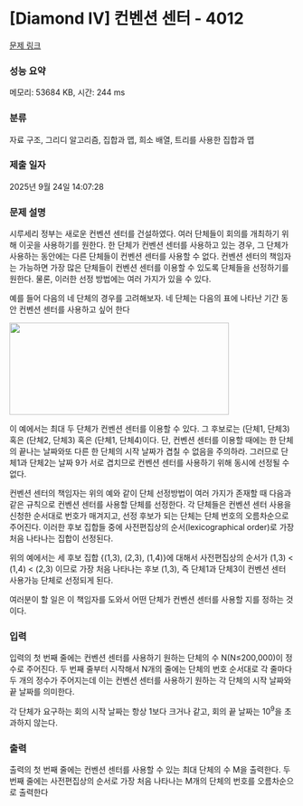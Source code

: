 # [Diamond IV] 컨벤션 센터 - 4012 

[문제 링크](https://www.acmicpc.net/problem/4012) 

### 성능 요약

메모리: 53684 KB, 시간: 244 ms

### 분류

자료 구조, 그리디 알고리즘, 집합과 맵, 희소 배열, 트리를 사용한 집합과 맵

### 제출 일자

2025년 9월 24일 14:07:28

### 문제 설명

<p>
	시루세리 정부는 새로운 컨벤션 센터를 건설하였다. 여러 단체들이 회의를 개최하기 위해 이곳을 사용하기를 원한다. 한 단체가 컨벤션 센터를 사용하고 있는 경우, 그 단체가 사용하는 동안에는 다른 단체들이 컨벤션 센터를 사용할 수 없다. 컨벤션 센터의 책임자는 가능하면 가장 많은 단체들이 컨벤션 센터를 이용할 수 있도록 단체들을 선정하기를 원한다. 물론, 이러한 선정 방법에는 여러 가지가 있을 수 있다. </p>

<p>
	예를 들어 다음의 네 단체의 경우를 고려해보자. 네 단체는 다음의 표에 나타난 기간 동안 컨벤션 센터를 사용하고 싶어 한다</p>

<p>
	<img alt="" src="https://www.acmicpc.net/upload/images/conv.png" style="width: 388px; height: 163px;"></p>

<p>
	이 예에서는 최대 두 단체가 컨벤션 센터를 이용할 수 있다. 그 후보로는 (단체1, 단체3) 혹은 (단체2, 단체3) 혹은 (단체1, 단체4)이다. 단, 컨벤션 센터를 이용할 때에는 한 단체의 끝나는 날짜와또 다른 한 단체의 시작 날짜가 겹칠 수 없음을 주의하라. 그러므로 단체1과 단체2는 날짜 9가 서로 겹치므로 컨벤션 센터를 사용하기 위해 동시에 선정될 수 없다. </p>

<p>
	컨벤션 센터의 책임자는 위의 예와 같이 단체 선정방법이 여러 가지가 존재할 때 다음과 같은 규칙으로 컨벤션 센터를 사용할 단체를 선정한다. 각 단체들은 컨벤션 센터 사용을 신청한 순서대로 번호가 매겨지고, 선정 후보가 되는 단체는 단체 번호의 오름차순으로 주어진다. 이러한 후보 집합들 중에 사전편집상의 순서(lexicographical order)로 가장 처음 나타나는 집합이 선정된다.</p>

<p>
	위의 예에서는 세 후보 집합 {(1,3), (2,3), (1,4)}에 대해서 사전편집상의 순서가 (1,3) < (1,4) < (2,3) 이므로 가장 처음 나타나는 후보 (1,3), 즉 단체1과 단체3이 컨벤션 센터 사용가능 단체로 선정되게 된다. </p>

<p>
	여러분이 할 일은 이 책임자를 도와서 어떤 단체가 컨벤션 센터를 사용할 지를 정하는 것이다.</p>

### 입력 

 <p>
	입력의 첫 번째 줄에는 컨벤션 센터를 사용하기 원하는 단체의 수 N(N≤200,000)이 정수로 주어진다. 두 번째 줄부터 시작해서 N개의 줄에는 단체의 번호 순서대로 각 줄마다 두 개의 정수가 주어지는데 이는 컨벤션 센터를 사용하기 원하는 각 단체의 시작 날짜와 끝 날짜를 의미한다. </p>
<p>
	각 단체가 요구하는 회의 시작 날짜는 항상 1보다 크거나 같고, 회의 끝 날짜는 10<sup>9</sup>을 초과하지 않는다. </p>

### 출력 

 <p>
	출력의 첫 번째 줄에는 컨벤션 센터를 사용할 수 있는 최대 단체의 수 M을 출력한다. 두 번째 줄에는 사전편집상의 순서로 가장 처음 나타나는 M개의 단체의 번호를 오름차순으로 출력한다</p>

